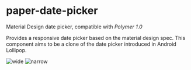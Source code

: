 paper-date-picker
=================
Material Design date picker, compatible with *Polymer 1.0*

Provides a responsive date picker based on the material design spec. This
component aims to be a clone of the date picker introduced in Android Lollipop.

![wide] 
![narrow]

[wide]: http://i.imgur.com/pnKuwtk.png
[narrow]: http://i.imgur.com/ExhVflG.png

